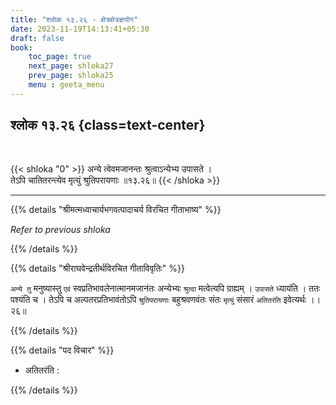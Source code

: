```yaml
---
title: "श्लोक १३.२६ - क्षेत्रक्षेत्रज्ञयोग"
date: 2023-11-19T14:13:41+05:30
draft: false
book:
    toc_page: true
    next_page: shloka27
    prev_page: shloka25
    menu : geeta_menu
---
```




## श्लोक १३.२६ {class=text-center}

<br/>

{{< shloka  "0"  >}}
अन्ये त्वेवमजानन्तः श्रुत्वाऽन्येभ्य उपासते ।  
तेऽपि चातितरन्त्येव मृत्युं श्रुतिपरायणाः ॥१३.२६॥
{{< /shloka >}}

---


{{% details "श्रीमत्मध्वाचार्यभगवत्पादाचर्य विरचित  गीताभाष्य" %}}

*Refer to previous shloka*

{{% /details %}}



{{% details "श्रीराघवेन्द्रतीर्थविरचित गीताविवृतिः" %}}

`अन्ये तु` मनुष्यास्तु `एवं` स्वप्रतिभावलेनात्मानमजानंतः 
अन्येभ्यः `श्रुत्वा` मत्वेत्यपि ग्राह्यम्‌ । `उपासते` 
ध्यायंति । ततः पश्यंति च । तेऽपि च 
अल्पतरप्रतिभावंतोऽपि `श्रुतिपरायणाः` बहुश्रवणवंतः संतः 
`मृत्युं` संसारं `अतितरंति` इवेत्यर्थः ।। २६॥

{{% /details %}}



{{% details "पद विचार" %}}

- अतितरंति : 

{{% /details %}}
